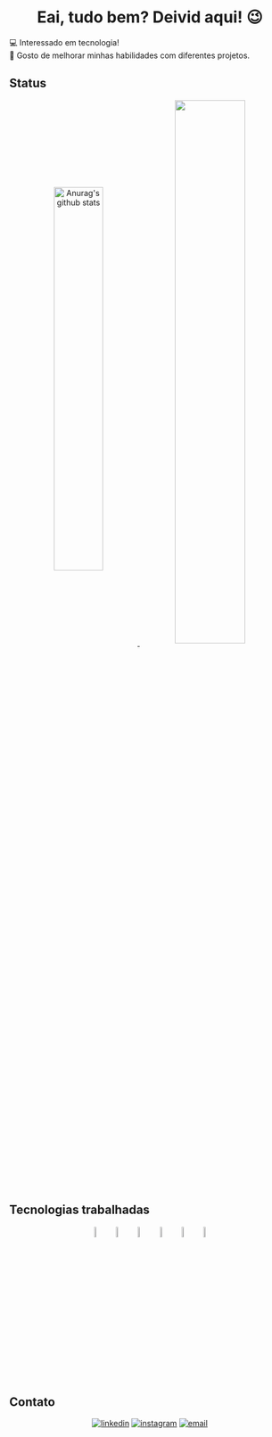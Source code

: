 <link rel="stylesheet" href="https://cdn.jsdelivr.net/gh/devicons/devicon@v2.15.1/devicon.min.css">

<h1 align="center">Eai, tudo bem? Deivid aqui! 😉</h1>

💻 Interessado em tecnologia! <br >
💖 Gosto de melhorar minhas habilidades com diferentes projetos.

## Status

<div align="center">
<img align="center" width="42%" src="https://github-readme-stats.vercel.app/api?username=DeividGz&show_icons=true&theme=react&custom_title=import './dados/deivid/status.js';" alt="Anurag's github stats" /><a href="https://github.com/DeividGz?tab=repositories"> <img align="center" width="50%" src="https://github-readme-stats.vercel.app/api/top-langs/?username=DeividGz&layout=compact&card_width=400&theme=react&custom_title=import './dados/deivid/languages.js';" /></a>
</div>

## Tecnologias trabalhadas

<div align="center">
<code><img width="7%" alt="hmtl" src="https://cdn.jsdelivr.net/gh/devicons/devicon/icons/html5/html5-original.svg"></code>
<code><img width="7%" alt="css" src="https://cdn.jsdelivr.net/gh/devicons/devicon/icons/css3/css3-original.svg"></code>
<code><img width="7%" alt="java" src="https://cdn.jsdelivr.net/gh/devicons/devicon/icons/java/java-original.svg"></code>
<code><img width="7%" alt="javascript" src="https://cdn.jsdelivr.net/gh/devicons/devicon/icons/javascript/javascript-original.svg"></code>
<code><img width="7%" alt="php" src="https://cdn.jsdelivr.net/gh/devicons/devicon/icons/php/php-original.svg"></code>
<code><img width="7%" alt="react" src="https://cdn.jsdelivr.net/gh/devicons/devicon/icons/react/react-original.svg"></code>
</div>
  
## Contato

<div align="center">
<a href="https://www.linkedin.com/in/deivid-gomes-zanotti-b2972023a/"><img alt="linkedin" src="https://img.shields.io/badge/LinkedIn-0077B5?style=for-the-badge&logo=linkedin&logoColor=white"></a>
<a href="https://www.instagram.com/deividzanotti/"><img alt="instagram" src="https://img.shields.io/badge/Instagram-E4405F?style=for-the-badge&logo=instagram&logoColor=white"></a>
<a href="https://mail.google.com/mail/u/0/#inbox?compose=GTvVlcSKkkBBTCDVqBcrmWdcTSGgNfGlSqTLvxZKXXfXQLstLGgbzbBFJqHWrgBMGjSPnHGFcFZlf"><img alt="email" src="https://img.shields.io/badge/Gmail-D14836?style=for-the-badge&logo=gmail&logoColor=white"></a>
</div>
